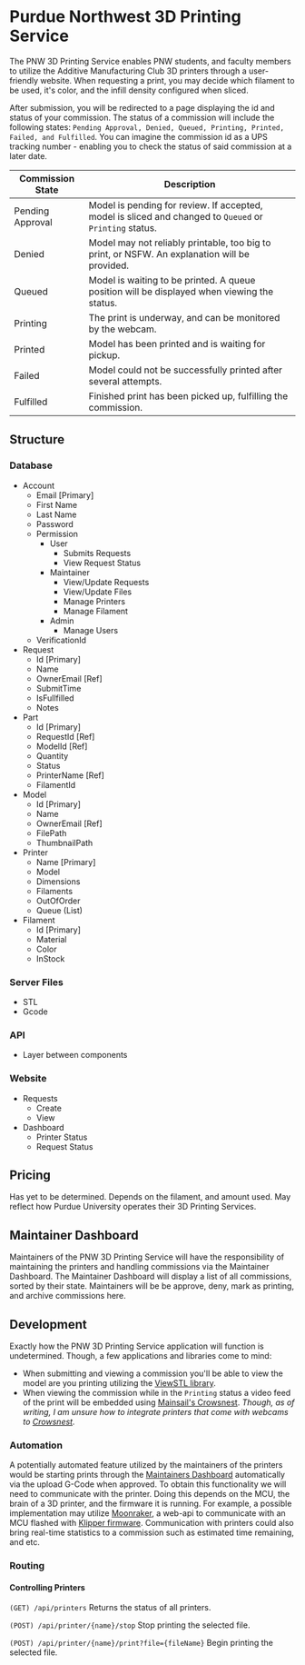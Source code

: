 # Purdue Northwest 3D Printing Service

The PNW 3D Printing Service enables PNW students, and faculty members to utilize the Additive Manufacturing Club 3D printers through a user-friendly website. When requesting a print, you may decide which filament to be used, it's color, and the infill density configured when sliced.

After submission, you will be redirected to a page displaying the id and status of your commission. The status of a commission will include the following states: `Pending Approval, Denied, Queued, Printing, Printed, Failed, and Fulfilled`. You can imagine the commission id as a UPS tracking number - enabling you to check the status of said commission at a later date.

| Commission State | Description |
| ----------------- | ----------- |
| Pending Approval | Model is pending for review. If accepted, model is sliced and changed to `Queued` or `Printing` status. |
| Denied | Model may not reliably printable, too big to print, or NSFW. An explanation will be provided. |
| Queued | Model is waiting to be printed. A queue position will be displayed when viewing the status. |
| Printing | The print is underway, and can be monitored by the webcam. |
| Printed | Model has been printed and is waiting for pickup. |
| Failed | Model could not be successfully printed after several attempts.  |
| Fulfilled | Finished print has been picked up, fulfilling the commission. |

## Structure

### Database
* Account
    * Email [Primary]
    * First Name
    * Last Name
    * Password
    * Permission
        * User
            * Submits Requests
            * View Request Status
        * Maintainer
            * View/Update Requests
            * View/Update Files
            * Manage Printers
            * Manage Filament
        * Admin
            * Manage Users
    * VerificationId
* Request
    * Id [Primary]
    * Name
    * OwnerEmail [Ref]
    * SubmitTime
    * IsFullfilled
    * Notes
* Part
    * Id [Primary]
    * RequestId [Ref]
    * ModelId [Ref]
    * Quantity
    * Status
    * PrinterName [Ref]
    * FilamentId
* Model
    * Id [Primary]
    * Name
    * OwnerEmail [Ref]
    * FilePath
    * ThumbnailPath
* Printer
    * Name [Primary]
    * Model
    * Dimensions
    * Filaments
    * OutOfOrder
    * Queue (List)
* Filament
    * Id [Primary]
    * Material
    * Color
    * InStock

### Server Files
* STL
* Gcode

### API
* Layer between components

### Website
* Requests
    * Create
    * View
* Dashboard
    * Printer Status
    * Request Status

## Pricing

Has yet to be determined. Depends on the filament, and amount used. May reflect how Purdue University operates their 3D Printing Services.

## Maintainer Dashboard

Maintainers of the PNW 3D Printing Service will have the responsibility of maintaining the printers and handling commissions via the Maintainer Dashboard. The Maintainer Dashboard will display a list of all commissions, sorted by their state. Maintainers will be be approve, deny, mark as printing, and archive commissions here.

## Development

Exactly how the PNW 3D Printing Service application will function is undetermined.
Though, a few applications and libraries come to mind:

- When submitting and viewing a commission you'll be able to view the model are you printing utilizing the [ViewSTL library](https://www.viewstl.com/plugin/).
- When viewing the commission while in the `Printing` status a video feed of the print will be embedded using [Mainsail's Crowsnest](https://github.com/mainsail-crew/crowsnest#documentation). *Though, as of writing, I am unsure how to integrate printers that come with webcams to [Crowsnest](https://github.com/mainsail-crew/crowsnest#documentation).*

### Automation

A potentially automated feature utilized by the maintainers of the printers would be starting prints through the [Maintainers Dashboard](#maintainer-dashboard) automatically via the upload G-Code when approved. To obtain this functionality we will need to communicate with the printer. Doing this depends on the MCU, the brain of a 3D printer, and the firmware it is running. For example, a possible implementation may utilize [Moonraker](https://github.com/Arksine/moonraker), a web-api to communicate with an MCU flashed with [Klipper firmware](https://github.com/Klipper3d/klipper). Communication with printers could also bring real-time statistics to a commission such as estimated time remaining, and etc.

### Routing

#### Controlling Printers

```(GET) /api/printers```
Returns the status of all printers.

```(POST) /api/printer/{name}/stop```
Stop printing the selected file.

```(POST) /api/printer/{name}/print?file={fileName}```
Begin printing the selected file.
